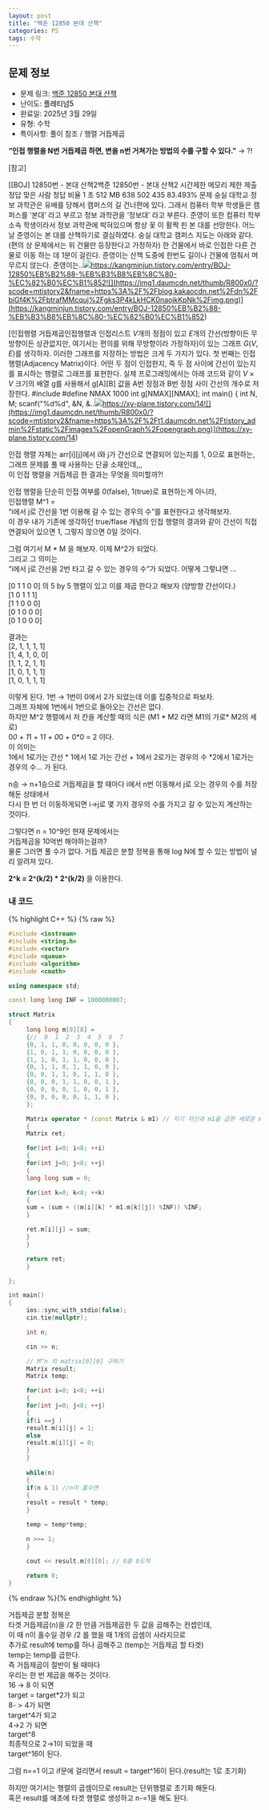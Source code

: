 ```yaml
---
layout: post
title: "백준 12850 본대 산책"
categories: PS
tags: 수학
---
```


## 문제 정보
- 문제 링크: [백준 12850 본대 산책](https://www.acmicpc.net/problem/12850)
- 난이도: <span style="color:#000000">플레티넘5</span>
- 완료일: 2025년 3월 29일
- 유형: 수학
- 특이사항: 풀이 참조 / 행렬 거듭제곱

**“인접 행렬을 N번 거듭제곱 하면, 변을 n번 거쳐가는 방법의 수를 구할 수 있다.”** → ?!

[참고]

[[BOJ] 12850번 - 본대 산책2백준 12850번 - 본대 산책2 시간제한 메모리 제한 제출 정답 맞은 사람 정답 비율 1 초 512 MB 638 502 435 83.493% 문제 숭실 대학교 정보 과학관은 유배를 당해서 캠퍼스의 길 건너편에 있다. 그래서 컴퓨터 학부 학생들은 캠퍼스를 ‘본대’ 라고 부르고 정보 과학관을 ‘정보대’ 라고 부른다. 준영이 또한 컴퓨터 학부 소속 학생이라서 정보 과학관에 박혀있으며 항상 꽃 이 활짝 핀 본 대를 선망한다. 어느 날 준영이는 본 대를 산책하기로 결심하였다. 숭실 대학교 캠퍼스 지도는 아래와 같다. (편의 상 문제에서는 위 건물만 등장한다고 가정하자) 한 건물에서 바로 인접한 다른 건물로 이동 하는 데 1분이 걸린다. 준영이는 산책 도중에 한번도 길이나 건물에 멈춰서 머무르지 않는다. 준영이는..![](https://t1.daumcdn.net/tistory_admin/favicon/tistory_favicon_32x32.ico)https://kangminjun.tistory.com/entry/BOJ-12850%EB%B2%88-%EB%B3%B8%EB%8C%80-%EC%82%B0%EC%B1%852![](https://img1.daumcdn.net/thumb/R800x0/?scode=mtistory2&fname=https%3A%2F%2Fblog.kakaocdn.net%2Fdn%2FbiGf4K%2FbtrafMMcquj%2Fgks3P4kLkHCK0naojkKpNk%2Fimg.png)](<https://kangminjun.tistory.com/entry/BOJ-12850%EB%B2%88-%EB%B3%B8%EB%8C%80-%EC%82%B0%EC%B1%852>)

[인접행렬 거듭제곱인접행렬과 인접리스트 $V$개의 정점이 있고 $E$개의 간선(방향이든 무방향이든 상관없지만, 여기서는 편의를 위해 무방향이라 가정하자)이 있는 그래프 $G(V,\, E)$를 생각하자. 이러한 그래프를 저장하는 방법은 크게 두 가지가 있다. 첫 번째는 인접행렬(Adjacency Matrix)이다. 어떤 두 점이 인접한지, 즉 두 점 사이에 간선이 있는지를 표시하는 행렬로 그래프를 표현한다. 실제 프로그래밍에서는 아래 코드와 같이 $V \times V$ 크기의 배열 g를 사용해서 g[A][B] 값을 A번 정점과 B번 정점 사이 간선의 개수로 저장한다. #include #define NMAX 1000 int g[NMAX][NMAX]; int main() { int N, M; scanf("%d%d", &N, &..![](https://t1.daumcdn.net/tistory_admin/favicon/tistory_favicon_32x32.ico)https://xy-plane.tistory.com/14![](https://img1.daumcdn.net/thumb/R800x0/?scode=mtistory2&fname=https%3A%2F%2Ft1.daumcdn.net%2Ftistory_admin%2Fstatic%2Fimages%2FopenGraph%2Fopengraph.png)](<https://xy-plane.tistory.com/14>)

인접 행렬 자체는 arr[i][j]에서 i와 j가 간선으로 연결되어 있는지를 1, 0으로 표현하는,   
그래프 문제를 풀 때 사용하는 단골 소재인데,,,  
이 인접 행렬을 거듭제곱 한 결과는 무엇을 의미할까?!  

인접 행렬을 단순히 인접 여부를 0(false), 1(true)로 표현하는게 아니라,  
인접행렬 M^1 =   
“i에서 j로 간선을 1번 이용해 갈 수 있는 경우의 수”를 표현한다고 생각해보자.  
이 경우 내가 기존에 생각하던 true/flase 개념의 인접 행렬의 결과와 같이 간선이 직접 연결되어 있으면 1, 그렇지 않으면 0일 것이다.  

그럼 여기서 M * M 을 해보자. 이제 M^2가 되었다.  
그리고 그 의미는   
“i에서 j로 간선을 2번 타고 갈 수 있는 경우의 수”가 되었다. 어떻게 그렇냐면 …

[0 1 1 0 0] 의 5 by 5 행렬이 있고 이를 제곱 한다고 해보자 (양방향 간선이다.)  
[1 0 1 1 1]  
[1 1 0 0 0]  
[0 1 0 0 0]  
[0 1 0 0 0]  

결과는   
[2, 1, 1, 1, 1]  
[1, 4, 1, 0, 0]  
[1, 1, 2, 1, 1]  
[1, 0, 1, 1, 1]  
[1, 0, 1, 1, 1]  

이렇게 된다. 1번 → 1번이 0에서 2가 되었는데 이를 집중적으로 파보자.   
그래프 자체에 1번에서 1번으로 돌아오는 간선은 없다.  
하지만 M^2 행렬에서 저 칸을 계산할 때의 식은 (M1 * M2 라면 M1의 가로* M2의 세로)  
0*0 + 1*1 + 1*1 + 0*0 + 0*0 = 2 이다.   
이 의미는   
1에서 1로가는 간선 * 1에서 1로 가는 간선 + 1에서 2로가는 경우의 수 *2에서 1로가는 경우의 수… 가 된다. 

n승 → n+1승으로 거듭제곱을 할 때마다 i에서 n번 이동해서 j로 오는 경우의 수를 저장해둔 상태에서   
다시 한 번 더 이동하게되면 i→j로 몇 가지 경우의 수를 가지고 갈 수 있는지 계산하는 것이다.  

그렇다면 n = 10^9인 현재 문제에서는  
거듭제곱을 10억번 해야하는걸까?   
물론 그러면 풀 수가 없다. 거듭 제곱은 분할 정복을 통해 log N에 할 수 있는 방법이 널리 알려져 있다.  
  
**2^k = 2^(k/2) * 2^(k/2)** 을 이용한다.

### 내 코드

{% highlight C++ %} {% raw %}
```C++
#include <iostream>
#include <string.h>
#include <vector>
#include <queue>
#include <algorithm>
#include <cmath>

using namespace std;

const long long INF = 1000000007;

struct Matrix
{
	 long long m[8][8] =
	 {//  0  1  2  3  4  5  6  7
	 {0, 1, 1, 0, 0, 0, 0, 0 },
	 {1, 0, 1, 1, 0, 0, 0, 0 },
	 {1, 1, 0, 1, 1, 0, 0, 0 },
	 {0, 1, 1, 0, 1, 1, 0, 0 },
	 {0, 0, 1, 1, 0, 1, 1, 0 },
	 {0, 0, 0, 1, 1, 0, 0, 1 },
	 {0, 0, 0, 0, 1, 0, 0, 1 },
	 {0, 0, 0, 0, 0, 1, 1, 0 },
	 };

	 Matrix operator * (const Matrix & m1) // 자기 자신과 m1을 곱한 새로운 matrix 리턴
	 {
	 Matrix ret;

	 for(int i=0; i<8; ++i)
	 {
	 for(int j=0; j<8; ++j)
	 {
	 long long sum = 0;

	 for(int k=0; k<8; ++k)
	 {
	 sum = (sum + ((m[i][k] * m1.m[k][j]) %INF)) %INF;
	 }

	 ret.m[i][j] = sum;
	 }
	 }

	 return ret;
	 }

};

int main()
{  
	 ios::sync_with_stdio(false);
	 cin.tie(nullptr);

	 int n;

	 cin >> n;

	 // M^n 의 matrix[0][0] 구하기
	 Matrix result;
	 Matrix temp;

	 for(int i=0; i<8; ++i)
	 {
	 for(int j=0; j<8; ++j)
	 {
	 if(i ==j )
	 result.m[i][j] = 1;
	 else
	 result.m[i][j] = 0;
	 }
	 }
	 
	 while(n)
	 {
	 if(n & 1) //n이 홀수면
	 {
	 result = result * temp;
	 }

	 temp = temp*temp;

	 n >>= 1;
	 }

	 cout << result.m[0][0]; // 0출 0도착

	 return 0;
}

```
{% endraw %}{% endhighlight %}

거듭제곱 분할 정복은   
타겟 거듭제곱(n)을 /2 한 만큼 거듭제곱한 두 값을 곱해주는 컨셉인데,  
이 때 n이 홀수일 경우 /2 를 했을 때 1개의 곱셈이 사라지므로   
추가로 result에 temp를 하나 곱해주고 (temp는 거듭제곱 할 타겟)  
temp는 temp를 곱한다.  
즉 거듭제곱이 절반이 될 때마다   
우리는 한 번 제곱을 해주는 것이다.   
16 → 8 이 되면  
target = target*2가 되고   
8- > 4가 되면  
target^4가 되고  
4→2 가 되면  
target^8  
최종적으로 2→1이 되었을 때  
target^16이 된다.  
  
그럼 n==1 이고 if문에 걸리면서 result = target^16이 된다.(result는 1로 초기화)  

하지만 여기서는 행렬의 곱셈이므로 result는 단위행렬로 초기화 해둔다.  
혹은 result를 애초에 타겟 행렬로 생성하고 n-=1을 해도 된다.  

